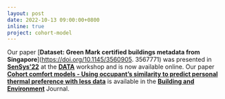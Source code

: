 ```yaml
---
layout: post
date: 2022-10-13 09:00:00+0800
inline: true
project: cohort-model
---
```


Our paper [**Dataset: Green Mark certified buildings metadata from Singapore**](https://doi.org/10.1145/3560905. 3567771) was presented in [**SenSys'22**](http://sensys.acm.org/2022/) at the [**DATA**](https://data-workshop.github.io/DATA2022/) workshop and is now available online.
Our paper [**Cohort comfort models - Using occupant’s similarity to predict personal thermal preference with less data**](https://www.sciencedirect.com/science/article/abs/pii/S0360132322009155) is available in the [**Building and Environment**](https://www.sciencedirect.com/journal/building-and-environment) Journal.
